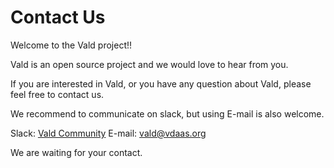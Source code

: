 # Contact Us

Welcome to the Vald project!!

Vald is an open source project and we would love to hear from you.

If you are interested in Vald, or you have any question about Vald, please feel free to contact us.

We recommend to communicate on slack, but using E-mail is also welcome.
 
Slack: [Vald Community](https://join.slack.com/t/vald-community/shared_invite/zt-db2ky9o4-R_9p2sVp8xRwztVa8gfnPA) 
E-mail: vald@vdaas.org

We are waiting for your contact.